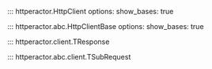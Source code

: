 <style>
.md-content__inner > h1:nth-child(1) {
  display: none;
}
</style>

::: httperactor.HttpClient
    options:
        show_bases: true

::: httperactor.abc.HttpClientBase
    options:
        show_bases: true

::: httperactor.client.TResponse

::: httperactor.abc.client.TSubRequest
